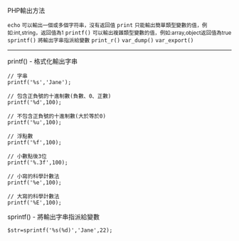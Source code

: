 PHP輸出方法

`echo` <small>可以輸出一個或多個字符串，沒有返回值</small>
`print` <small>只能輸出簡單類型變數的值，例如:int,string，返回值為1</small>
`printf()` <small>可以輸出複雜類型變數的值，例如:array,object返回值為true</small>
`sprintf()` <small>將輸出字串指派給變數</small>
`print_r()`
`var_dump()`
`var_export()`

---

printf() - 格式化輸出字串
```
// 字串
printf('%s','Jane');

// 包含正負號的十進制數(負數、0、正數)
printf('%d',100);

// 不包含正負號的十進制數(大於等於0)
printf('%u',100);

// 浮點數
printf('%f',100);

// 小數點後3位
printf('%.3f',100);

// 小寫的科學計數法
printf('%e',100);

// 大寫的科學計數法
printf('%E',100);
```

sprintf() - 將輸出字串指派給變數
```
$str=sprintf('%s(%d)','Jane',22);
```